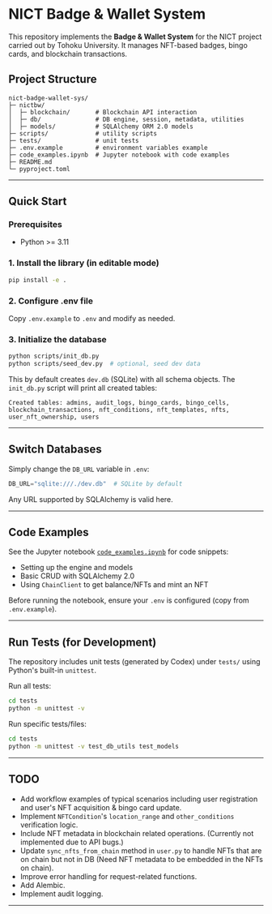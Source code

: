 # NICT Badge & Wallet System

This repository implements the **Badge & Wallet System** for the NICT project carried out by Tohoku University. It manages NFT-based badges, bingo cards, and blockchain transactions.

## Project Structure

```
nict-badge-wallet-sys/
├─ nictbw/
│  ├─ blockchain/       # Blockchain API interaction
│  ├─ db/               # DB engine, session, metadata, utilities
│  ├─ models/           # SQLAlchemy ORM 2.0 models
├─ scripts/             # utility scripts
├─ tests/               # unit tests
├─ .env.example         # environment variables example
├─ code_examples.ipynb  # Jupyter notebook with code examples
├─ README.md
└─ pyproject.toml
```

---

## Quick Start

### Prerequisites
- Python >= 3.11

### 1. Install the library (in editable mode)
```bash
pip install -e .
```

### 2. Configure .env file
Copy `.env.example` to `.env` and modify as needed.

### 3. Initialize the database
```bash
python scripts/init_db.py
python scripts/seed_dev.py  # optional, seed dev data
```

This by default creates `dev.db` (SQLite) with all schema objects. The `init_db.py` script will print all created tables:

```
Created tables: admins, audit_logs, bingo_cards, bingo_cells, blockchain_transactions, nft_conditions, nft_templates, nfts, user_nft_ownership, users
```
---

## Switch Databases
Simply change the `DB_URL` variable in `.env`:

```python
DB_URL="sqlite:///./dev.db"  # SQLite by default
```

Any URL supported by SQLAlchemy is valid here.

---

## Code Examples

See the Jupyter notebook [`code_examples.ipynb`](code_examples.ipynb) for code snippets:

- Setting up the engine and models
- Basic CRUD with SQLAlchemy 2.0
- Using `ChainClient` to get balance/NFTs and mint an NFT

Before running the notebook, ensure your `.env` is configured (copy from `.env.example`).

---

## Run Tests (for Development)
The repository includes unit tests (generated by Codex) under `tests/` using Python's built-in `unittest`.

Run all tests:
```bash
cd tests
python -m unittest -v
```

Run specific tests/files:
```bash
cd tests
python -m unittest -v test_db_utils test_models
```

---

## TODO
* Add workflow examples of typical scenarios including user registration and user's NFT acquisition & bingo card update.
* Implement `NFTCondition`'s `location_range` and `other_conditions` verification logic.
* Include NFT metadata in blockchain related operations. (Currently not implemented due to API bugs.)
* Update `sync_nfts_from_chain` method in `user.py` to handle NFTs that are on chain but not in DB (Need NFT metadata to be embedded in the NFTs on chain).
* Improve error handling for request-related functions.
* Add Alembic.
* Implement audit logging.
---
